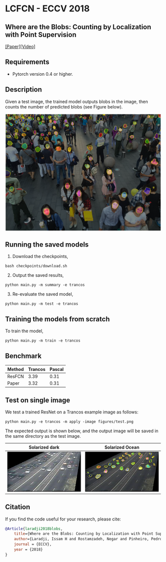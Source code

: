 # LCFCN - ECCV 2018
## Where are the Blobs: Counting by Localization with Point Supervision
[[Paper]](https://arxiv.org/abs/1807.09856)[[Video]](https://youtu.be/DHKD8LGvX6c)

## Requirements

- Pytorch version 0.4 or higher.

## Description
Given a test image, the trained model outputs blobs in the image, then counts the number of predicted blobs (see Figure below).

![Shanghai test image](figures/shanghai.png)


## Running the saved models

1. Download the checkpoints,
```
bash checkpoints/download.sh
```

2. Output the saved results,

```
python main.py -m summary -e trancos
```

3. Re-evaluate the saved model,

```
python main.py -m test -e trancos
```


## Training the models from scratch

To train the model,

```
python main.py -m train -e trancos
```


## Benchmark

| Method           | Trancos | Pascal|
|------------------|---------|-------|
| ResFCN           | 3.39    | 0.31   |  
| Paper            | 3.32    | 0.31   | 


## Test on single image

We test a trained ResNet on a Trancos example image as follows:

```
python main.py -e trancos -m apply -image figures/test.png
```

The expected output is shown below, and the output image will be saved in the same directory as the test image.

Solarized dark             |  Solarized Ocean
:-------------------------:|:-------------------------:
![Trancos test image](figures/test.png) |  ![Trancos pred image](figures/test.png_blobs_count:32.png)





## Citation 
If you find the code useful for your research, please cite:

```bibtex
@Article{laradji2018blobs,
    title={Where are the Blobs: Counting by Localization with Point Supervision},
    author={Laradji, Issam H and Rostamzadeh, Negar and Pinheiro, Pedro O and Vazquez, David and Schmidt, Mark},
    journal = {ECCV},
    year = {2018}
}
```
